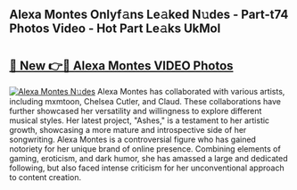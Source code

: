 ## Alexa Montes Onlyf𝚊ns Le𝚊ked N𝚞des - Part-t74 Photos Video - Hot Part Le𝚊ks UkMol

# <h2><a href="http://ac30589.deff.icu/?id=Alexa+Montes">🔗 New 👉🔴 Alexa Montes VIDEO Photos</a></h2>

[![Alexa Montes N𝚞des](https://i.imgur.com/rIISA9y.gif)](http://ac30589.deff.icu/?id=Alexa+Montes)
Alexa Montes has collaborated with various artists, including mxmtoon, Chelsea Cutler, and Claud. These collaborations have further showcased her versatility and willingness to explore different musical styles. Her latest project, "Ashes," is a testament to her artistic growth, showcasing a more mature and introspective side of her songwriting. Alexa Montes is a controversial figure who has gained notoriety for her unique brand of online presence. Combining elements of gaming, eroticism, and dark humor, she has amassed a large and dedicated following, but also faced intense criticism for her unconventional approach to content creation.
